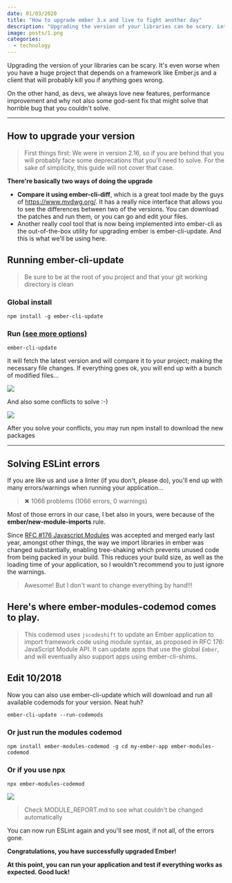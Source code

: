 ```yaml
---
date: 01/03/2020
title: "How to upgrade ember 3.x and live to fight another day"
description: "Upgrading the version of your libraries can be scary. Lets make it easy"
image: posts/1.png
categories:
  - technology
---
```


Upgrading the version of your libraries can be scary. It's even worse when you have a huge project that depends on a framework like Ember.js and a client that will probably kill you if anything goes wrong.

On the other hand, as devs, we always love new features, performance improvement and why not also some god-sent fix that might solve that horrible bug that you couldn't solve.

---

## How to upgrade your version

> First things first: We were in version 2.16, so if you are behind that you will probably face some deprecations that you'll need to solve. For the sake of simplicity, this guide will not cover that case.

**There're basically two ways of doing the upgrade**

- **Compare it using ember-cli-diff**, which is a great tool made by the guys of https://www.mvdwg.org/. It has a really nice interface that allows you to see the differences between two of the versions. You can download the patches and run them, or you can go and edit your files.
- Another really cool tool that is now being implemented into ember-cli as the out-of-the-box utility for upgrading ember is ember-cli-update. And this is what we'll be using here.

## Running ember-cli-update

> Be sure to be at the root of you project and that your git working directory is clean

### Global install

`npm install -g ember-cli-update`

### Run [(see more options)](https://github.com/ember-cli/ember-cli-update#options)

`ember-cli-update`

It will fetch the latest version and will compare it to your project; making the necessary file changes.
If everything goes ok, you will end up with a bunch of modified files…

![](posts/1.png)

And also some conflicts to solve :-)

![](posts/2.png)

After you solve your conflicts, you may run npm install to download the new packages

---

## Solving ESLint errors

If you are like us and use a linter (if you don't, please do), you'll end up with many errors/warnings when running your application…

> ✖ 1066 problems (1066 errors, 0 warnings)

Most of those errors in our case, I bet also in yours, were because of the **ember/new-module-imports** rule.

Since [RFC #176 Javascript Modules](https://github.com/emberjs/rfcs/blob/master/text/0176-javascript-module-api.md) was accepted and merged early last year, amongst other things, the way we import libraries in ember was changed substantially, enabling tree-shaking which prevents unused code from being packed in your build. This reduces your build size, as well as the loading time of your application, so I wouldn't recommend you to just ignore the warnings.

> Awesome! But I don't want to change everything by hand!!!

## Here's where ember-modules-codemod comes to play.

> This codemod uses `jscodeshift` to update an Ember application to import framework code using module syntax, as proposed in RFC 176: JavaScript Module API. It can update apps that use the global `Ember`, and will eventually also support apps using ember-cli-shims.

## Edit 10/2018

Now you can also use ember-cli-update which will download and run all available codemods for your version. Neat huh?

`ember-cli-update --run-codemods`

### Or just run the modules codemod

`npm install ember-modules-codemod -g cd my-ember-app ember-modules-codemod`

### Or if you use npx

`npx ember-modules-codemod`

![](posts/3.png)

> Check MODULE_REPORT.md to see what couldn't be changed automatically

You can now run ESLint again and you'll see most, if not all, of the errors gone.

**Congratulations, you have successfully upgraded Ember!**

**At this point, you can run your application and test if everything works as expected. Good luck!**
